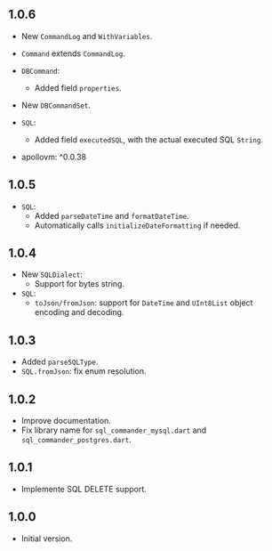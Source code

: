 ## 1.0.6

- New `CommandLog` and `WithVariables`.
- `Command` extends `CommandLog`.
- `DBCommand`:
  - Added field `properties`.
- New `DBCommandSet`.
- `SQL`:
  - Added field `executedSQL`, with the actual executed SQL `String`.

- apollovm: ^0.0.38

## 1.0.5

- `SQL`:
  - Added `parseDateTime` and `formatDateTime`.
  - Automatically calls `initializeDateFormatting` if needed.

## 1.0.4

- New `SQLDialect`:
  - Support for bytes string.
- `SQL`:
  - `toJson/fromJson`: support for `DateTime` and `UInt8List` object encoding and decoding. 

## 1.0.3

- Added `parseSQLType`.
- `SQL.fromJson`: fix enum resolution.

## 1.0.2

- Improve documentation.
- Fix library name for `sql_commander_mysql.dart` and `sql_commander_postgres.dart`.

## 1.0.1

- Implemente SQL DELETE support.

## 1.0.0

- Initial version.
